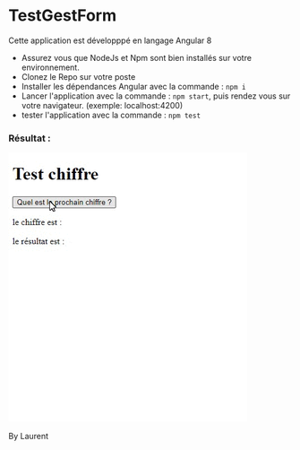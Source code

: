 # TestGestForm

Cette application est développpé en langage Angular 8

- Assurez vous que NodeJs et Npm sont bien installés sur votre environnement.
- Clonez le Repo sur votre poste
- Installer les dépendances Angular avec la commande : `npm i`
- Lancer l'application avec la commande : `npm start`, puis rendez vous sur votre navigateur. (exemple: localhost:4200) 
- tester l'application avec la commande : `npm test`


### Résultat : 

![Exemple1](testAppli.gif)

By Laurent
